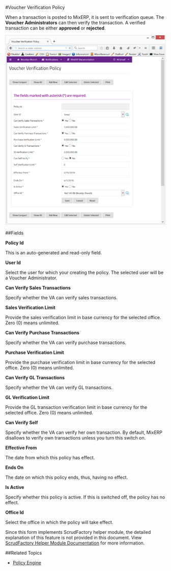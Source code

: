 #Voucher Verification Policy

When a transaction is posted to MixERP, it is sent to verification queue. The **Voucher Administrators** can
then verify the transaction. A verified transaction can be either **approved** or **rejected**.

![Voucher Verification Policy](images/voucher-verification-policy.png)

##Fields

**Policy Id**

This is an auto-generated and read-only field.


**User Id**

Select the user for which your creating the policy. The selected user will be a Voucher Administrator.


**Can Verify Sales Transactions**

Specify whether the VA can verify sales transactions.

**Sales Verification Limit**

Provide the sales verification limit in base currency for the selected office. Zero (0) means unlimited.

**Can Verify Purchase Transactions**

Specify whether the VA can verify purchase transactions.

**Purchase Verification Limit**

Provide the purchase verification limit in base currency for the selected office. Zero (0) means unlimited.

**Can Verify GL Transactions**

Specify whether the VA can verify GL transactions.

**GL Verification Limit**

Provide the GL transaction verification limit in base currency for the selected office. Zero (0) means unlimited.

**Can Verify Self**

Specify whether the VA can verify her own transaction. By default, MixERP disallows to verify own transactions
unless you turn this switch on.

**Effective From**

The date from which this policy has effect.

**Ends On**

The date on which this policy ends, thus, having no effect.

**Is Active**

Specify whether this policy is active. If this is switched off, the policy has no effect.

**Office Id**

Select the office in which the policy will take effect.


<div class="alert-box scrud radius">
    Since this form implements ScrudFactory helper module, the detailed explanation of this feature is not provided
    in this document. View <a href="../../core-concepts/scrud-factory.md">ScrudFactory Helper Module Documentation</a>
    for more information.
</div>


##Related Topics
* [Policy Engine](../../core-concepts/policy-engine.md)